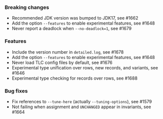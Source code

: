 <!-- NOTE:
     Release notes for unreleased changes go here, following this format:

        ### Features

         * Change description, see #123

        ### Bug fixes

         * Some bug fix, see #124

     DO NOT LEAVE A BLANK LINE BELOW THIS PREAMBLE -->
### Breaking changes

 * Recommended JDK version was bumped to JDK17, see #1662
 * Add the option `--features` to enable experimental features, see #1648
 * Never report a deadlock when `--no-deadlock=1`, see #1679

### Features

* Include the version number in `detailed.log`, see #1678
* Add the option `--features` to enable experimental features, see #1648
* Never load TLC config files by default, see #1676
* Experimental type unification over rows, new records, and variants, see #1646
* Experimental type checking for records over rows, see #1688

### Bug fixes

* Fix references to `--tune-here` (actually `--tuning-options`), see #1579
* Not failing when assignment and `UNCHANGED` appear in invariants, see #1664
